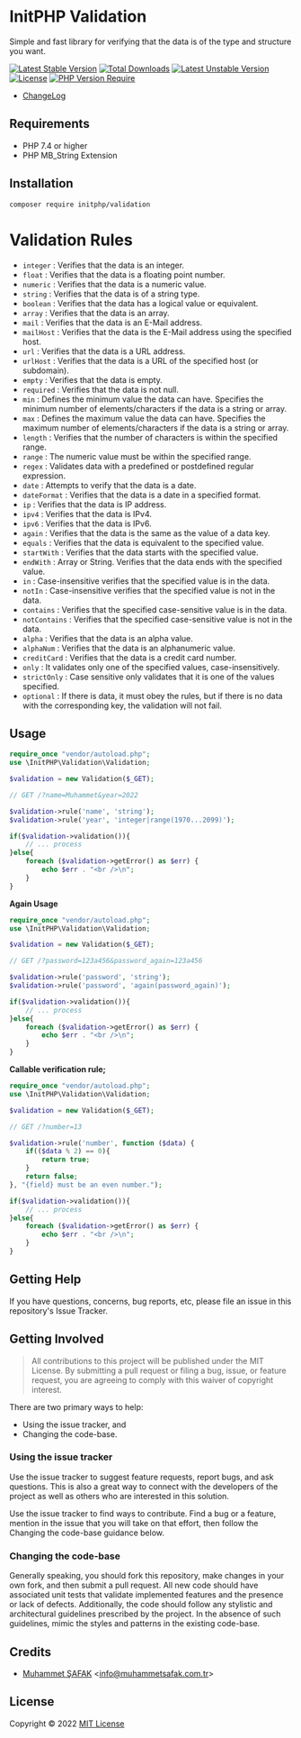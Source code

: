 # InitPHP Validation

Simple and fast library for verifying that the data is of the type and structure you want.

[![Latest Stable Version](http://poser.pugx.org/initphp/validation/v)](https://packagist.org/packages/initphp/validation) [![Total Downloads](http://poser.pugx.org/initphp/validation/downloads)](https://packagist.org/packages/initphp/validation) [![Latest Unstable Version](http://poser.pugx.org/initphp/validation/v/unstable)](https://packagist.org/packages/initphp/validation) [![License](http://poser.pugx.org/initphp/validation/license)](https://packagist.org/packages/initphp/validation) [![PHP Version Require](http://poser.pugx.org/initphp/validation/require/php)](https://packagist.org/packages/initphp/validation)

- [ChangeLog](./CHANGELOG.md)

## Requirements

- PHP 7.4 or higher
- PHP MB_String Extension

## Installation

```
composer require initphp/validation
```

# Validation Rules

- `integer` : Verifies that the data is an integer.
- `float` : Verifies that the data is a floating point number.
- `numeric` : Verifies that the data is a numeric value.
- `string` : Verifies that the data is of a string type.
- `boolean` : Verifies that the data has a logical value or equivalent.
- `array` : Verifies that the data is an array.
- `mail` : Verifies that the data is an E-Mail address.
- `mailHost` : Verifies that the data is the E-Mail address using the specified host.
- `url` : Verifies that the data is a URL address.
- `urlHost` : Verifies that the data is a URL of the specified host (or subdomain).
- `empty` : Verifies that the data is empty.
- `required` : Verifies that the data is not null.
- `min` : Defines the minimum value the data can have. Specifies the minimum number of elements/characters if the data is a string or array.
- `max` : Defines the maximum value the data can have. Specifies the maximum number of elements/characters if the data is a string or array.
- `length` : Verifies that the number of characters is within the specified range.
- `range` : The numeric value must be within the specified range.
- `regex` : Validates data with a predefined or postdefined regular expression.
- `date` : Attempts to verify that the data is a date.
- `dateFormat` : Verifies that the data is a date in a specified format.
- `ip` : Verifies that the data is IP address.
- `ipv4` : Verifies that the data is IPv4.
- `ipv6` : Verifies that the data is IPv6.
- `again` : Verifies that the data is the same as the value of a data key.
- `equals` : Verifies that the data is equivalent to the specified value.
- `startWith` : Verifies that the data starts with the specified value.
- `endWith` : Array or String. Verifies that the data ends with the specified value.
- `in` : Case-insensitive verifies that the specified value is in the data.
- `notIn` : Case-insensitive verifies that the specified value is not in the data.
- `contains` : Verifies that the specified case-sensitive value is in the data.
- `notContains` : Verifies that the specified case-sensitive value is not in the data.
- `alpha` : Verifies that the data is an alpha value.
- `alphaNum` : Verifies that the data is an alphanumeric value.
- `creditCard` : Verifies that the data is a credit card number.
- `only` : It validates only one of the specified values, case-insensitively.
- `strictOnly` : Case sensitive only validates that it is one of the values specified.
- `optional` : If there is data, it must obey the rules, but if there is no data with the corresponding key, the validation will not fail.

## Usage

```php
require_once "vendor/autoload.php";
use \InitPHP\Validation\Validation;

$validation = new Validation($_GET);

// GET /?name=Muhammet&year=2022

$validation->rule('name', 'string');
$validation->rule('year', 'integer|range(1970...2099)');

if($validation->validation()){
    // ... process
}else{
    foreach ($validation->getError() as $err) {
        echo $err . "<br />\n";
    }
}
```
**Again Usage**
```php
require_once "vendor/autoload.php";
use \InitPHP\Validation\Validation;

$validation = new Validation($_GET);

// GET /?password=123a456&password_again=123a456

$validation->rule('password', 'string');
$validation->rule('password', 'again(password_again)');

if($validation->validation()){
    // ... process
}else{
    foreach ($validation->getError() as $err) {
        echo $err . "<br />\n";
    }
}
```

**Callable verification rule;**

```php
require_once "vendor/autoload.php";
use \InitPHP\Validation\Validation;

$validation = new Validation($_GET);

// GET /?number=13

$validation->rule('number', function ($data) {
    if(($data % 2) == 0){
        return true;
    }
    return false;
}, "{field} must be an even number.");

if($validation->validation()){
    // ... process
}else{
    foreach ($validation->getError() as $err) {
        echo $err . "<br />\n";
    }
}
```

## Getting Help

If you have questions, concerns, bug reports, etc, please file an issue in this repository's Issue Tracker.

## Getting Involved

> All contributions to this project will be published under the MIT License. By submitting a pull request or filing a bug, issue, or feature request, you are agreeing to comply with this waiver of copyright interest.

There are two primary ways to help:

- Using the issue tracker, and
- Changing the code-base.
    
### Using the issue tracker

Use the issue tracker to suggest feature requests, report bugs, and ask questions. This is also a great way to connect with the developers of the project as well as others who are interested in this solution.

Use the issue tracker to find ways to contribute. Find a bug or a feature, mention in the issue that you will take on that effort, then follow the Changing the code-base guidance below.

### Changing the code-base

Generally speaking, you should fork this repository, make changes in your own fork, and then submit a pull request. All new code should have associated unit tests that validate implemented features and the presence or lack of defects. Additionally, the code should follow any stylistic and architectural guidelines prescribed by the project. In the absence of such guidelines, mimic the styles and patterns in the existing code-base.

## Credits

- [Muhammet ŞAFAK](https://www.muhammetsafak.com.tr) <<info@muhammetsafak.com.tr>>

## License

Copyright &copy; 2022 [MIT License](./LICENSE) 
